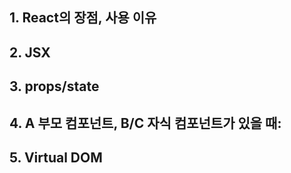 ## 1. React의 장점, 사용 이유

## 2. JSX

## 3. props/state

## 4. A 부모 컴포넌트, B/C 자식 컴포넌트가 있을 때:

## 5. Virtual DOM
